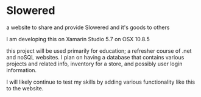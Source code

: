 # Slowered
a website to share and provide Slowered and it's goods to others

I am developing this on Xamarin Studio 5.7 on OSX 10.8.5

this project will be used primarily for education; a refresher course of .net and noSQL websites. I plan on having a database that contains various projects and related info, inventory for a store, and possibly user login information.

I will likely continue to test my skills by adding various functionality like this to the website. 


